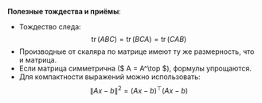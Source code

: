 **Полезные тождества и приёмы**:
- Тождество следа:
  $$\operatorname{tr}(ABC) = \operatorname{tr}(BCA) = \operatorname{tr}(CAB)$$
- Производные от скаляра по матрице имеют ту же размерность, что и матрица.
- Если матрица симметрична ($ A = A^\top $), формулы упрощаются.
- Для компактности выражений можно использовать:
  $$ \|Ax - b\|^2 = (Ax - b)^\top (Ax - b) $$